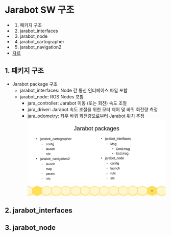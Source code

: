 # Jarabot SW 구조 
* 1. 패키지 구조
* 2. jarabot_interfaces
* 3. jarabot_node
* 4. jarabot_cartographer
* 5. jarabot_navigation2
* [자료](https://1drv.ms/p/s!Aigic13_w6ElgpMxnw1-8k1wuFNOgQ?e=OfWzIT)

## 1. 패키지 구조

* Jarabot package 구조
  * jarabot_interfaces: Node 간 통신 인터페이스 파일 포함
  * jarabot_node: ROS Nodes 포함
    * jara_controller: Jarabot 이동 (또는 회전) 속도 조절 
    * jara_driver: Jarabot 속도 조절을 위한 모터 제어 및 바퀴 회전량 측정
    * jara_odometry: 좌우 바퀴 회전량으로부터 Jarabot 위치 추정 
  ![](./jarabot_packages.jpg)

## 2. jarabot_interfaces

## 3. jarabot_node
